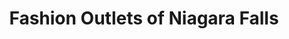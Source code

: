 ---
title: "Fashion Outlets of Niagara Falls"
url: /niagara-falls/fashion-outlets-of-niagara-falls/
shop: Einkaufszentrum
---